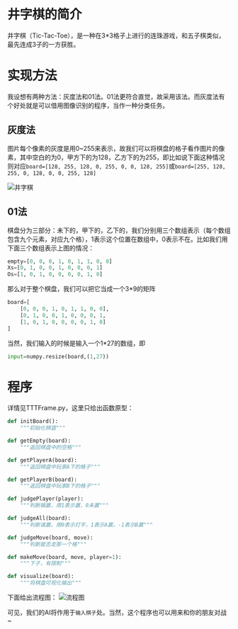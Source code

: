 # 井字棋的简介

井字棋（Tic-Tac-Toe），是一种在3*3格子上进行的连珠游戏，和五子棋类似，最先连成3子的一方获胜。

# 实现方法

我设想有两种方法：灰度法和01法。01法更符合直觉，故采用该法。而灰度法有个好处就是可以借用图像识别的程序，当作一种分类任务。

## 灰度法

图片每个像素的灰度是用0~255来表示，故我们可以将棋盘的格子看作图片的像素，其中空白的为0，甲方下的为128，乙方下的为255，即比如说下面这种情况则对应`board=[128, 255, 128, 0, 255, 0, 0, 128, 255]`或`board=[255, 128, 255, 0, 128, 0, 0, 255, 128]`

![井字棋](https://cn.bing.com/th?id=OIP.KgQ75KgxM3iFHVQLYkA_IAHaHa&pid=Api&rs=1&p=0 "示例")

## 01法

棋盘分为三部分：未下的，甲下的，乙下的，我们分别用三个数组表示（每个数组包含九个元素，对应九个格），1表示这个位置在数组中，0表示不在。比如我们用下面三个数组表示上图的情况：

~~~python
empty=[0, 0, 0, 1, 0, 1, 1, 0, 0]
Xs=[0, 1, 0, 0, 1, 0, 0, 0, 1]
Os=[1, 0, 1, 0, 0, 0, 0, 1, 0]
~~~

那么对于整个棋盘，我们可以把它当成一个3*9的矩阵

~~~python
board=[
    [0, 0, 0, 1, 0, 1, 1, 0, 0],
    [0, 1, 0, 0, 1, 0, 0, 0, 1,
    [1, 0, 1, 0, 0, 0, 0, 1, 0]
]
~~~

当然，我们输入的时候是输入一个1*27的数组，即

~~~python
input=numpy.resize(board,(1,27))
~~~



# 程序

详情见TTTFrame.py，这里只给出函数原型：

~~~python
def initBoard():
    """初始化棋盘"""

def getEmpty(board):
    """返回棋盘中的空格"""

def getPlayerA(board):
    """返回棋盘中玩家A下的格子"""

def getPlayerB(board):
    """返回棋盘中玩家B下的格子"""

def judgePlayer(player):
    """判断输赢，用1表示赢，0未赢"""

def judgeAll(board):
    """判断谁赢，用0表示打平，1表示A赢，-1表示B赢"""

def judgeMove(board, move):
    """判断能否走那一个格"""

def makeMove(board, move, player=1):
    """下子，有限制"""

def visualize(board):
    """将棋盘可视化输出"""
~~~

下面给出流程图：
![流程图](/tic-tac-toe-AI/TTTFrame.PNG "流程图")


可见，我们的AI将作用于`输入棋子`处。当然，这个程序也可以用来和你的朋友对战~